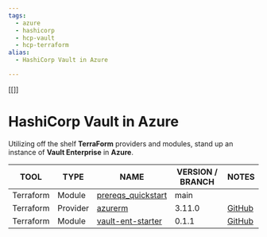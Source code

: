 ```yaml
---
tags:
  - azure
  - hashicorp
  - hcp-vault
  - hcp-terraform
alias:
  - HashiCorp Vault in Azure

---
```

[[]]

# HashiCorp Vault in Azure

Utilizing off the shelf **TerraForm** providers and modules, stand up an instance of **Vault Enterprise** in **Azure**.

| TOOL | TYPE | NAME | VERSION / BRANCH | NOTES |
|------|------|------|---------|-------|
| Terraform | Module | [prereqs_quickstart](https://github.com/hashicorp/terraform-azure-vault-ent-starter/tree/main/examples/prereqs_quickstart) | main |  |
| Terraform | Provider | [azurerm]() | 3.11.0 | [GitHub](https://github.com/hashicorp/terraform-provider-azurerm) |
| Terraform | Module | [vault-ent-starter]() | 0.1.1 | [GitHub](https://github.com/hashicorp/terraform-azure-vault-ent-starter/tree/v0.1.1) |

## 









## 









